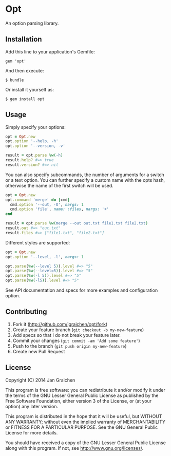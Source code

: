 # Opt

An option parsing library.

## Installation

Add this line to your application's Gemfile:

    gem 'opt'

And then execute:

    $ bundle

Or install it yourself as:

    $ gem install opt

## Usage

Simply specify your options:

```ruby
opt = Opt.new
opt.option '--help, -h'
opt.option '--version, -v'

result = opt.parse %w(-h)
result.help? #=> true
result.version? #=> nil
```

You can also specify subcommands, the number of arguments for a switch or a text option. You can further specify a custom name with the opts hash, otherwise the name of the first switch will be used.

```ruby
opt = Opt.new
opt.command 'merge' do |cmd|
  cmd.option '--out, -O', nargs: 1
  cmd.option 'file', name: :files, nargs: '+'
end

result = opt.parse %w(merge --out out.txt file1.txt file2.txt)
result.out #=> "out.txt"
result.files #=> ["file1.txt", "file2.txt"]
```

Different styles are supported:

```ruby
opt = Opt.new
opt.option '--level, -l', nargs: 1

opt.parse(%w(--level 5)).level #=> "5"
opt.parse(%w(--level=5)).level #=> "5"
opt.parse(%w(-l 5)).level #=> "5"
opt.parse(%w(-l5)).level #=> "5"
```

See API documentation and specs for more examples and configuration option.

## Contributing

1. Fork it (http://github.com/jgraichen/opt/fork)
2. Create your feature branch (`git checkout -b my-new-feature`)
3. Add specs so that I do not break your feature later.
4. Commit your changes (`git commit -am 'Add some feature'`)
5. Push to the branch (`git push origin my-new-feature`)
6. Create new Pull Request

## License

Copyright (C) 2014 Jan Graichen

This program is free software: you can redistribute it and/or modify it under the terms of the GNU Lesser General Public License as published by the Free Software Foundation, either version 3 of the License, or (at your option) any later version.

This program is distributed in the hope that it will be useful, but WITHOUT ANY WARRANTY; without even the implied warranty of MERCHANTABILITY or FITNESS FOR A PARTICULAR PURPOSE.  See the GNU General Public License for more details.

You should have received a copy of the GNU Lesser General Public License along with this program.  If not, see <http://www.gnu.org/licenses/>.
